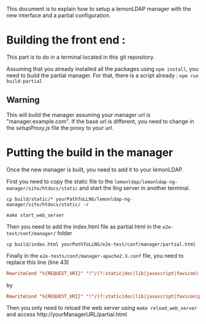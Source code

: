 This document is to explain how to setup a lemonLDAP manager with the new interface and a partial configuration.

# Building the front end :

This part is to do in a terminal located in this git repository.

Assuming that you already installed all the packages using `npm install`, you need to build the partial manager. For that, there is a script already :
`npm run build-partial`

## Warning

This will build the manager assuming your manager url is "manager.example.com". If the base url is different, you need to change in the _setupProxy.js_ file the proxy to your url.

# Putting the build in the manager

Once the new manager is built, you need to add it to your lemonLDAP.

First you need to copy the static file to the `lemonldap/lemonldap-ng-manager/site/htdocs/static` and start the llng server in another terminal.

```shell
cp build/static/* yourPathToLLNG/lemonldap-ng-manager/site/htdocs/static/ -r
```

```shell
make start_web_server
```

Then you need to add the index.html file as partial.html in the `e2e-test/conf/manager/` folder

```shell
cp build/index.html yourPathToLLNG/e2e-test/conf/manager/partial.html
```

Finally in the `e2e-tests/conf/manager-apache2.X.conf` file, you need to replace this line (line 43)

```conf
RewriteCond "%{REQUEST_URI}" "!^/(?:static|doc|lib|javascript|favicon).*"
```

by

```conf
RewriteCond "%{REQUEST_URI}" "!^/(?:static|doc|lib|javascript|favicon|partial\.html).*"
```

Then you only need to reload the web server using `make reload_web_server` and access http://yourManagerURL/partial.html
